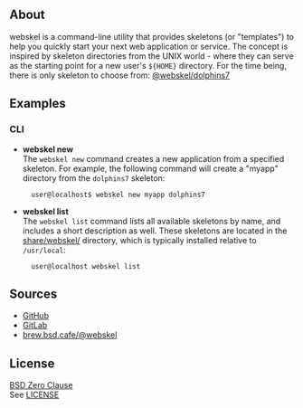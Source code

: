 ## About

webskel is a command-line utility that provides skeletons (or "templates")
to help you quickly start your next web application or service. The concept
is inspired by skeleton directories from the UNIX world - where they can serve
as the starting point for a new user's `${HOME}` directory. For the time being,
there is only skeleton to choose from:
[@webskel/dolphins7](https://github.com/webskel/dolphins7.skeleton#readme)

## Examples

### CLI

* **webskel new** <br>
The `webskel new` command creates a new application from a specified skeleton.
For example, the following command will create a "myapp" directory from the
`dolphins7` skeleton:

        user@localhost$ webskel new myapp dolphins7

* **webskel list** <br>
The `webskel list` command lists all available skeletons by name, and includes a
short description as well. These skeletons are located in the [share/webskel/](share/webskel)
directory, which is typically installed relative to `/usr/local`:

	    user@localhost webskel list

## Sources

* [GitHub](https://github.com/webskel/cli#readme)
* [GitLab](https://gitlab.com/webskel/cli#about)
* [brew.bsd.cafe/@webskel](https://brew.bsd.cafe/webskel/cli#about)

## License

[BSD Zero Clause](https://choosealicense.com/licenses/0bsd/) <br>
See [LICENSE](./LICENSE)
